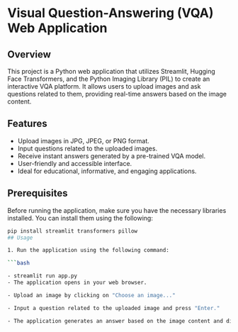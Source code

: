 # Visual Question-Answering (VQA) Web Application

## Overview

This project is a Python web application that utilizes Streamlit, Hugging Face Transformers, and the Python Imaging Library (PIL) to create an interactive VQA platform. It allows users to upload images and ask questions related to them, providing real-time answers based on the image content.

## Features

- Upload images in JPG, JPEG, or PNG format.
- Input questions related to the uploaded images.
- Receive instant answers generated by a pre-trained VQA model.
- User-friendly and accessible interface.
- Ideal for educational, informative, and engaging applications.

## Prerequisites

Before running the application, make sure you have the necessary libraries installed. You can install them using the following:

```bash
pip install streamlit transformers pillow
## Usage

1. Run the application using the following command:

```bash

- streamlit run app.py
- The application opens in your web browser.

- Upload an image by clicking on "Choose an image..."

- Input a question related to the uploaded image and press "Enter."

- The application generates an answer based on the image content and displays it alongside the question and image.
